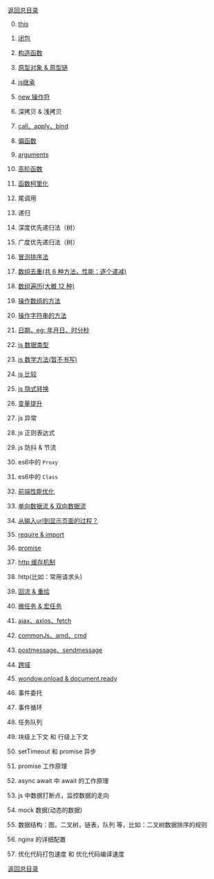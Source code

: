 [返回总目录](../README.md)

0. [this](./原生JS/this.md)

1. [闭包](./原生JS/闭包.md)

2. [构造函数](./原生JS/构造函数.md)

3. [原型对象 & 原型链](./原生JS/原型对象&原型链.md)

4. [js继承](./原生JS/js继承.md)

5. [new 操作符](./原生JS/new操作符.md)

6. 深拷贝 & 浅拷贝

7. [call、apply、bind](./原生JS/call&apply&bind.md)

8. [偏函数](./原生JS/偏函数.md)

9. [arguments](./原生JS/arguments.md)

10. [高阶函数](./原生JS/高阶函数.md)

11. [函数柯里化](./原生JS/函数柯里化.md)

12. 尾调用

12. 递归

13. 深度优先递归法（树）

14. 广度优先递归法（树）

14. [冒泡排序法](./原生JS/冒泡排序法.md)

15. [数组去重(共 6 种方法，性能：逐个递减)](./原生JS/数组去重.md)

16. [数组遍历(大概 12 种)](./原生JS/数组遍历.md)

17. [操作数组的方法](./原生JS/操作数组的方法.md)

18. [操作字符串的方法](./原生JS/操作字符串的方法.md)

19. [日期，eg: 年月日、时分秒](./原生JS/日期.md)

20. [js 数据类型](./原生JS/js数据类型.md)

21. [js 数学方法(暂不书写)](./原生JS/js数学方法.md)

22. [js 比较](./原生JS/js比较.md)

23. [js 隐式转换](./原生JS/js隐式转换.md)

24. [变量提升](./原生JS/变量提升.md)

25. js 异常

26. js 正则表达式

27. js 防抖 & 节流

28. es6中的 `Proxy`

28. es6中的 `Class`

29. [前端性能优化](./原生JS/前端性能优化.md)

30. [单向数据流 & 双向数据流](./原生JS/单向数据流&双向数据流.md)

31. [从输入url到显示页面的过程？](./原生JS/从输入url到显示页面的过程.md)

32. [require & import](./原生JS/require&import.md)

33. [promise](./原生JS/promise.md)

34. [http 缓存机制](./原生JS/http缓存机制.md)

34. http(比如：常用请求头)

35. [回流 & 重绘](./原生JS/回流&重绘.md)

36. [微任务 & 宏任务](./原生JS/微任务&宏任务.md)

37. [ajax、axios、fetch](./原生JS/ajax、axios、fetch.md)

38. [commonJs、amd、cmd](./原生JS/commonJs、amd、cmd.md)

39. [postmessage、sendmessage](./原生JS/postmessage、sendmessage.md)

40. [跨域](./原生JS/跨域.md)

41. [wondow.onload & document.ready](./原生JS/wondow.onload和document.ready.md)

42. 事件委托

43. 事件循环

44. 任务队列

45. 块级上下文 和 行级上下文

46. setTimeout 和 promise 异步

47. promise 工作原理

48. async await 中 await 的工作原理

49. js 中数据打断点，监控数据的走向

50. mock 数据(动态的数据)

51. 数据结构：图，二叉树，链表，队列 等，比如：二叉树数据排序的规则

52. nginx 的详细配置

53. 优化代码打包速度 和 优化代码编译速度

[返回总目录](../README.md)
